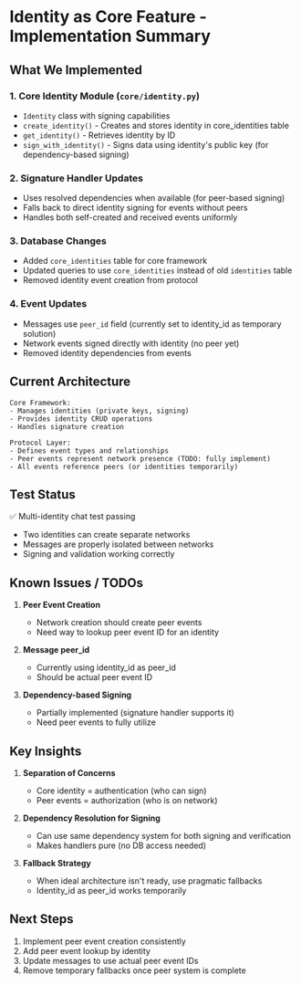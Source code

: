 # Identity as Core Feature - Implementation Summary

## What We Implemented

### 1. Core Identity Module (`core/identity.py`)
- `Identity` class with signing capabilities
- `create_identity()` - Creates and stores identity in core_identities table
- `get_identity()` - Retrieves identity by ID
- `sign_with_identity()` - Signs data using identity's public key (for dependency-based signing)

### 2. Signature Handler Updates
- Uses resolved dependencies when available (for peer-based signing)
- Falls back to direct identity signing for events without peers
- Handles both self-created and received events uniformly

### 3. Database Changes
- Added `core_identities` table for core framework
- Updated queries to use `core_identities` instead of old `identities` table
- Removed identity event creation from protocol

### 4. Event Updates
- Messages use `peer_id` field (currently set to identity_id as temporary solution)
- Network events signed directly with identity (no peer yet)
- Removed identity dependencies from events

## Current Architecture

```
Core Framework:
- Manages identities (private keys, signing)
- Provides identity CRUD operations
- Handles signature creation

Protocol Layer:
- Defines event types and relationships
- Peer events represent network presence (TODO: fully implement)
- All events reference peers (or identities temporarily)
```

## Test Status
✅ Multi-identity chat test passing
- Two identities can create separate networks
- Messages are properly isolated between networks
- Signing and validation working correctly

## Known Issues / TODOs

1. **Peer Event Creation**
   - Network creation should create peer events
   - Need way to lookup peer event ID for an identity

2. **Message peer_id**
   - Currently using identity_id as peer_id
   - Should be actual peer event ID

3. **Dependency-based Signing**
   - Partially implemented (signature handler supports it)
   - Need peer events to fully utilize

## Key Insights

1. **Separation of Concerns**
   - Core identity = authentication (who can sign)
   - Peer events = authorization (who is on network)

2. **Dependency Resolution for Signing**
   - Can use same dependency system for both signing and verification
   - Makes handlers pure (no DB access needed)

3. **Fallback Strategy**
   - When ideal architecture isn't ready, use pragmatic fallbacks
   - Identity_id as peer_id works temporarily

## Next Steps

1. Implement peer event creation consistently
2. Add peer event lookup by identity
3. Update messages to use actual peer event IDs
4. Remove temporary fallbacks once peer system is complete